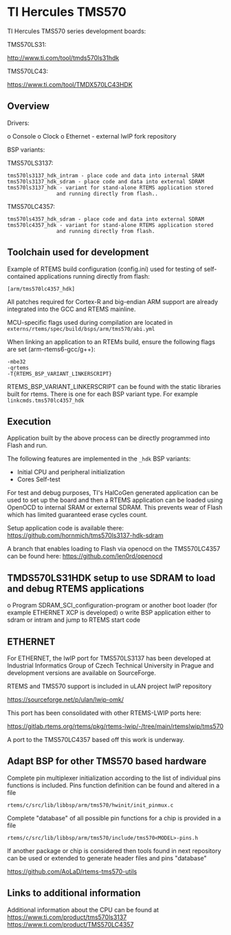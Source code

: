 TI Hercules TMS570
==================

TI Hercules TMS570 series development boards:

TMS570LS31:

http://www.ti.com/tool/tmds570ls31hdk

TMS570LC43:

https://www.ti.com/tool/TMDX570LC43HDK

Overview
--------

Drivers:

  o Console
  o Clock
  o Ethernet - external lwIP fork repository

BSP variants:

  TMS570LS3137:

    tms570ls3137_hdk_intram - place code and data into internal SRAM
    tms570ls3137_hdk_sdram - place code and data into external SDRAM
    tms570ls3137_hdk - variant for stand-alone RTEMS application stored
                    and running directly from flash..

  TMS570LC4357:

    tms570ls4357_hdk_sdram - place code and data into external SDRAM
    tms570lc4357_hdk - variant for stand-alone RTEMS application stored
                    and running directly from flash.

Toolchain used for development
-------------------------------

Example of RTEMS build configuration (config.ini) used for testing of self-contained applications
running directly from flash:

    [arm/tms570lc4357_hdk]

All patches required for Cortex-R and big-endian ARM support are already
integrated into the GCC and RTEMS mainline.

MCU-specific flags used during compilation are located in
`externs/rtems/spec/build/bsps/arm/tms570/abi.yml`

When linking an application to an RTEMs build, ensure the following flags are set
(arm-rtems6-gcc/g++):

    -mbe32
    -qrtems
    -T{RTEMS_BSP_VARIANT_LINKERSCRIPT}

RTEMS_BSP_VARIANT_LINKERSCRIPT can be found with the static libraries built for rtems. There
is one for each BSP variant type. For example `linkcmds.tms570lc4357_hdk`

Execution
---------

Application built by the above process can be directly programmed
into Flash and run.

The following features are implemented in the `_hdk` BSP variants:

 + Initial CPU and peripheral initialization
 + Cores Self-test

For test and debug purposes, TI's HalCoGen generated application
can be used to set up the board and then a RTEMS application
can be loaded using OpenOCD to internal SRAM or external SDRAM.
This prevents wear of Flash which has limited guaranteed
erase cycles count.

Setup application code is available there:
          https://github.com/hornmich/tms570ls3137-hdk-sdram

A branch that enables loading to Flash via openocd on the TMS570LC4357
can be found here:
    https://github.com/len0rd/openocd

TMDS570LS31HDK setup to use SDRAM to load and debug RTEMS applications
-----------------------------------------------------------------------

  o Program SDRAM_SCI_configuration-program or another boot loader
    (for example ETHERNET XCP is developed)
  o write BSP application either to sdram or intram and jump to RTEMS start code

ETHERNET
--------

For ETHERNET, the lwIP port for TMS570LS3137 has been developed
at Industrial Informatics Group of Czech Technical University
in Prague and development versions are available on SourceForge.

RTEMS and TMS570 support is included in uLAN project lwIP
repository

  https://sourceforge.net/p/ulan/lwip-omk/

This port has been consolidated with other RTEMS-LWIP ports here:

  https://gitlab.rtems.org/rtems/pkg/rtems-lwip/-/tree/main/rtemslwip/tms570

A port to the TMS570LC4357 based off this work is underway.

Adapt BSP for other TMS570 based hardware
-----------------------------------------

Complete pin multiplexer initialization according
to the list of individual pins functions is included.
Pins function definition can be found and altered
in a file

 `rtems/c/src/lib/libbsp/arm/tms570/hwinit/init_pinmux.c`

Complete "database" of all possible pin functions for
a chip is provided in a file

  `rtems/c/src/lib/libbsp/arm/tms570/include/tms570<MODEL>-pins.h`

If another package or chip is considered then tools found
in next repository can be used or extended to generate header
files and pins "database"

  https://github.com/AoLaD/rtems-tms570-utils

Links to additional information
-------------------------------

Additional information about the CPU can be found at
  https://www.ti.com/product/tms570ls3137
  https://www.ti.com/product/TMS570LC4357
